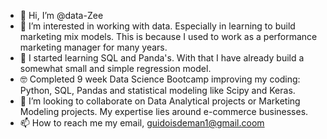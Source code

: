 - 👋 Hi, I’m @data-Zee
- 👀 I’m interested in working with data. Especially in learning to build marketing mix models. This is because I used to work as a performance marketing manager for many years.
- 🌱 I started learning SQL and Panda's. With that I have already build a somewhat small and simple regression model.
- 🤓 Completed 9 week Data Science Bootcamp improving my coding: Python, SQL, Pandas and statistical modeling like Scipy and Keras.
- 💞️ I’m looking to collaborate on Data Analytical projects or Marketing Modeling projects. My expertise lies around e-commerce businesses. 
- 📫 How to reach me my email, guidoisdeman1@gmail.coom
